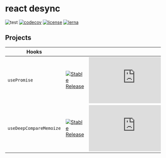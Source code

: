 # react desync

![test](https://github.com/belgattitude/desync/workflows/release/badge.svg)
[![codecov](https://codecov.io/gh/belgattitude/desync/branch/master/graph/badge.svg)](https://codecov.io/gh/belgattitude/desync)
[![license](https://badgen.now.sh/badge/license/MIT)](./LICENSE)
[![lerna](https://img.shields.io/badge/maintained%20with-lerna-cc00ff.svg)](https://lerna.js.org/)


## Projects

| Hooks                   |                                            |      |    |
|-------------------------|--------------------------------------------|------|----| 
| `usePromise`            | [![Stable Release](https://img.shields.io/npm/v/@desync/use-promise.svg)](https://npm.im/@desync/use-promise) | [![gzip size](https://img.badgesize.io/https://unpkg.com/@desync/use-promise@latest/dist/use-promise.umd.production.min.js?compression=gzip)](https://unpkg.com/@desync/use-promise@latest/dist/use-promise.umd.production.min.js)  | [![codecov](https://codecov.io/gh/belgattitude/desync/branch/master/graph/badge.svg?flag=usePromise)](https://codecov.io/gh/belgattitude/desync) |
| `useDeepCompareMemoize` | [![Stable Release](https://img.shields.io/npm/v/@desync/use-deep-compare-memoize.svg)](https://npm.im/@desync/use-deep-compare-memoize) | [![gzip size](https://img.badgesize.io/https://unpkg.com/@desync/use-deep-compare-memoize@latest/dist/use-deep-compare-memoize.umd.production.min.js?compression=gzip)](https://unpkg.com/use-deep-compare-memoize@latest/dist/@desync/use-promise.umd.production.min.js)    | [![codecov](https://codecov.io/gh/belgattitude/desync/branch/master/graph/badge.svg?flag=useDeepCompareMemoize)](https://codecov.io/gh/belgattitude/desync) |

